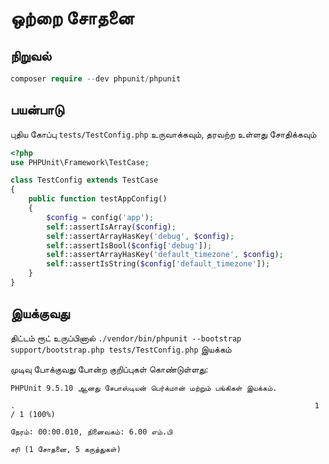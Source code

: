 # ஒற்றை சோதனை

## நிறுவல்

```php
composer require --dev phpunit/phpunit
```

## பயன்பாடு

புதிய கோப்பு `tests/TestConfig.php` உருவாக்கவும், தரவற்ற உள்ளது சோதிக்கவும்
```php
<?php
use PHPUnit\Framework\TestCase;

class TestConfig extends TestCase
{
    public function testAppConfig()
    {
        $config = config('app');
        self::assertIsArray($config);
        self::assertArrayHasKey('debug', $config);
        self::assertIsBool($config['debug']);
        self::assertArrayHasKey('default_timezone', $config);
        self::assertIsString($config['default_timezone']);
    }
}
```

## இயக்குவது

திட்டம் ரூட் உருப்பினால் `./vendor/bin/phpunit --bootstrap support/bootstrap.php tests/TestConfig.php` இயக்கம்

முடிவு போக்குவது போன்ற குறிப்புகள் கொண்டுள்ளது:
``` 
PHPUnit 9.5.10 ஆனது சேபாஸ்டியன் பெர்க்மான் மற்றும் பங்கிகள் இயக்கம்.

.                                                                   1 / 1 (100%)

நேரம்: 00:00.010, நினைவகம்: 6.00 எம்.பி

சரி (1 சோதனை, 5 கருத்துகள்)
```

